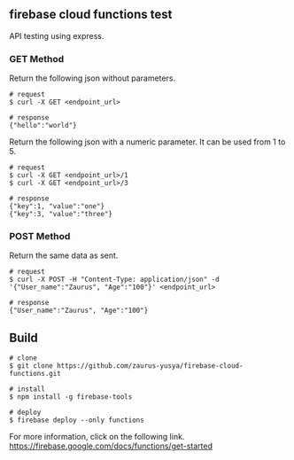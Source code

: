 ## firebase cloud functions test

API testing using express.

### GET Method
Return the following json without parameters.
```
# request
$ curl -X GET <endpoint_url>

# response
{"hello":"world"}
```

Return the following json with a numeric parameter.
It can be used from 1 to 5.
```
# request
$ curl -X GET <endpoint_url>/1
$ curl -X GET <endpoint_url>/3

# response
{"key":1, "value":"one"}
{"key":3, "value":"three"}
```

### POST Method
Return the same data as sent.
```
# request
$ curl -X POST -H "Content-Type: application/json" -d '{"User_name":"Zaurus", "Age":"100"}' <endpoint_url>

# response
{"User_name":"Zaurus", "Age":"100"}
```

## Build
```
# clone
$ git clone https://github.com/zaurus-yusya/firebase-cloud-functions.git

# install
$ npm install -g firebase-tools

# deploy
$ firebase deploy --only functions
```

For more information, click on the following link.  
https://firebase.google.com/docs/functions/get-started